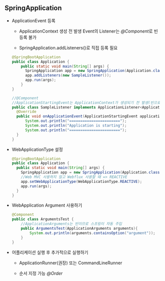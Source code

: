 ## SpringApplication 

- ApplicationEvent 등록

  - ApplicationContext 생성 전 발생 Event의 Listener는 *@Component*로 빈 등록 불가
  
  - SpringApplication.addListeners()로 직접 등록 필요
  
  ```java
  @SpringBootApplication
  public class Application {
	  public static void main(String[] args) {
	    SpringApplication app = new SpringApplication(Application.class);
	    app.addListeners(new SampleListener());
	    app.run(args);
	  }
  }
  ```
  
  ```java
  //@Component
  //ApplicationStartingEvent는 ApplicationContext가 생성되기 전 발생(빈으로 등록 불가)
  public class SampleListener implements ApplicationListener<ApplicationStartingEvent> {
    @Override
    public void onApplicationEvent(ApplicationStartingEvent applicationStartingEvent) {
        System.out.println("=======================");
        System.out.println("Application is starting");
        System.out.println("=======================");
    }
  }
  ```
- WebApplicationType 설정

  ```java
  @SpringBootApplication
  public class Application {
    public static void main(String[] args) {
      SpringApplication app = new SpringApplication(Application.class);
      //Web MVC 사용하지 않고 Webflux 사용할 때 => REACTIVE
      app.setWebApplicationType(WebApplicationType.REACTIVE);
      app.run(args);
    }
  }
  ```
  
- WebApplication Argument 사용하기

  ```java
  @Component
  public class ArgumentsTest {
      //ApplicationArguments는 빈이므로 스프링이 자동 주입
      public ArgumentsTest(ApplicationArguments arguments){
          System.out.println(arguments.containsOption("argument"));
      }
  }
  ```
  
- 어플리케이션 실행 후 추가적으로 실행하기
  
  - ApplicationRunner(권장) 또는 CommandLineRunner
    
  - 순서 지정 가능 *@Order*
